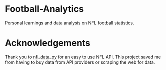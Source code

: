 # Football-Analytics
 
Personal learnings and data analysis on NFL football statistics.

# Acknowledgements

Thank you to [nfl_data_py](https://github.com/nflverse/nfl_data_py) for an easy to use NFL API. This project saved me from having to buy data from API providers or scraping the web for data.